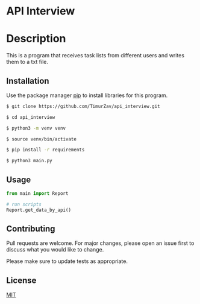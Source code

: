 # API Interview

# Description

This is a program that receives task lists from different users and writes them to a txt file.

## Installation

Use the package manager [pip](https://pip.pypa.io/en/stable/) to install libraries for this program.

```sh
$ git clone https://github.com/TimurZav/api_interview.git

$ cd api_interview

$ python3 -m venv venv

$ source venv/bin/activate

$ pip install -r requirements

$ python3 main.py
```

## Usage

```python
from main import Report

# run scripts
Report.get_data_by_api()
```

## Contributing

Pull requests are welcome. For major changes, please open an issue first
to discuss what you would like to change.

Please make sure to update tests as appropriate.

## License

[MIT](https://choosealicense.com/licenses/mit/)
